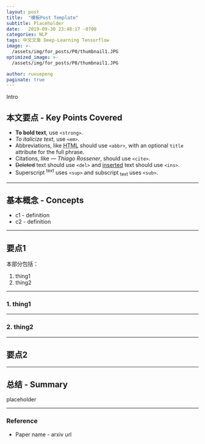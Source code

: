 ```yaml
---
layout: post
title:  "模板Post Template"
subtitle: Placeholder
date:   2019-09-30 23:48:17 -0700
categories: NLP
tags: 中文文章 Deep-Learning Tensorflow
image: >-
  /assets/img/for_posts/P0/thumbnail1.JPG
optimized_image: >-
  /assets/img/for_posts/P0/thumbnail1.JPG

author: ruxuepeng
paginate: true
---
```


Intro  
## 本文要点 - Key Points Covered

* **To bold text**, use `<strong>`.
* _To italicize text_, use `<em>`.
* Abbreviations, like <abbr title="HyperText Markup Langage">HTML</abbr> should use `<abbr>`, with an optional `title` attribute for the full phrase.
* Citations, like <cite>&mdash; Thiago Rossener</cite>, should use `<cite>`.
* <del>Deleted</del> text should use `<del>` and <ins>inserted</ins> text should use `<ins>`.
* Superscript <sup>text</sup> uses `<sup>` and subscript <sub>text</sub> uses `<sub>`.  

---

## 基本概念 - Concepts
* c1 - definition
* c2 - definition  

---

## 要点1
本部分包括：
1. thing1
2. thing2

---
### 1. thing1  

---
### 2. thing2  

---
## 要点2

---

## 总结 - Summary
placeholder

---
### Reference
* Paper name - arxiv url
